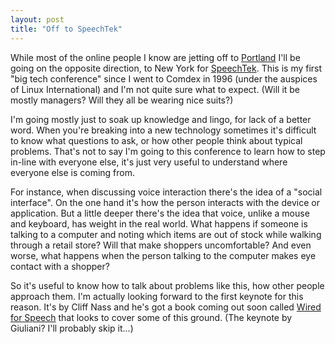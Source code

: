 ```yaml
---
layout: post
title: "Off to SpeechTek"
---
```




While most of the online people I know are jetting off to <a href="http://conferences.oreillynet.com/os2005/">Portland</a> I'll be going on the opposite direction, to New York for <a href="http://www.speechtek.com/">SpeechTek</a>. This is my first "big tech conference" since I went to Comdex in 1996 (under the auspices of Linux International) and I'm not quite sure what to expect. (Will it be mostly managers? Will they all be wearing nice suits?)

<p>I'm going mostly just to soak up knowledge and lingo, for lack of a better word. When you're breaking into a new technology sometimes it's difficult to know what questions to ask, or how other people think about typical problems. That's not to say I'm going to this conference to learn how to step in-line with everyone else, it's just very useful to understand where everyone else is coming from.</p>

<p>For instance, when discussing voice interaction there's the idea of a "social interface". On the one hand it's how the person interacts with the device or application. But a little deeper there's the idea that voice, unlike a mouse and keyboard, has weight in the real world. What happens if someone is talking to a computer and noting which items are out of stock while walking through a retail store? Will that make shoppers uncomfortable? And even worse, what happens when the person talking to the computer makes eye contact with a shopper?</p>

<p>So it's useful to know how to talk about problems like this, how other people approach them. I'm actually looking forward to the first keynote for this reason. It's by Cliff Nass and he's got a book coming out soon called <a href="http://www.amazon.com/exec/obidos/tg/detail/-/0262140926/">Wired for Speech</a> that looks to cover some of this ground. (The keynote by Giuliani? I'll probably skip it...)</p>



